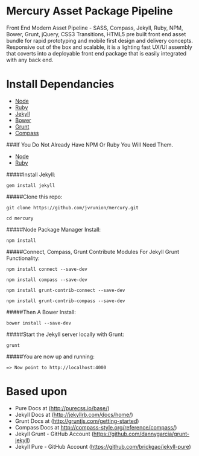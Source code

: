 Mercury Asset Package Pipeline
===============================

Front End Modern Asset Pipeline - SASS, Compass, Jekyll, Ruby, NPM, Bower, Grunt, jQuery, CSS3 Transitions, HTML5 pre built front end asset bundle for rapid prototyping and mobile first design and delivery concepts.  Responsive out of the box and scalable, it is a lighting fast UX/UI assembly that coverts into a deployable front end package that is easily integrated with any back end.


Install Dependancies
====================

- [Node](http://nodejs.org/)
- [Ruby](https://www.ruby-lang.org/en/downloads/)
- [Jekyll](http://jekyllrb.com/)
- [Bower](http://bower.io/)
- [Grunt](http://gruntjs.com/)
- [Compass](http://compass-style.org/)

###If You Do Not Already Have NPM Or Ruby You Will Need Them.

- [Node](http://nodejs.org/)
- [Ruby](https://www.ruby-lang.org/en/downloads/)

#####Install Jekyll:

``gem install jekyll``

#####Clone this repo:

``git clone https://github.com/jvrunion/mercury.git``

``cd mercury``

#####Node Package Manager Install:

``npm install``

#####Connect, Compass, Grunt Contribute Modules For Jekyll Grunt Functionality:

``npm install connect --save-dev``

``npm install compass --save-dev``

``npm install grunt-contrib-connect --save-dev``

``npm install grunt-contrib-compass --save-dev``

#####Then A Bower Install:

``bower install --save-dev``

#####Start the Jekyll server locally with Grunt:

``grunt``

#####You are now up and running:

``=> Now point to http://localhost:4000``

Based upon
==========

- Pure Docs at (http://purecss.io/base/)
- Jekyll Docs at (http://jekyllrb.com/docs/home/)
- Grunt Docs at (http://gruntjs.com/getting-started)
- Compass Docs at http://compass-style.org/reference/compass/)
- Jekyll Grunt - GitHub Account (https://github.com/dannygarcia/grunt-jekyll)
- Jekyll Pure - GitHub Account (https://github.com/brickgao/jekyll-pure)
